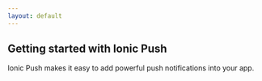 ```yaml
---
layout: default
---
```


Getting started with Ionic Push
-------

Ionic Push makes it easy to add powerful push notifications into your app.
